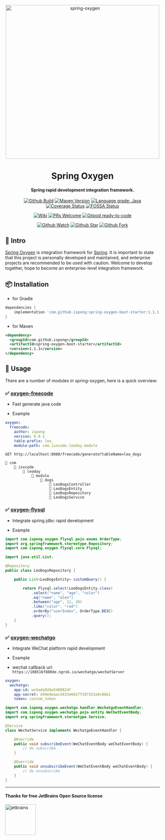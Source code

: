 <p align="center">
  <a href="https://github.com/ispong/spring-oxygen">
    <img alt="spring-oxygen" width="500" src="https://gitee.com/ispong/blog-images/raw/master/design/oxygen.png">
  </a>
</p>

<h1 align="center">
    Spring Oxygen
</h1>

<h4 align="center">
    Spring rapid development integration framework.
</h4>

<div align="center">

[![Github Build](https://github.com/ispong/spring-oxygen/workflows/build/badge.svg?branch=latest)](https://github.com/ispong/spring-oxygen/actions?query=workflow%3A%22build%22)
[![Maven Version](https://img.shields.io/maven-central/v/com.github.ispong/spring-oxygen-boot-starter)](https://search.maven.org/artifact/com.github.ispong/spring-oxygen-boot-starter)
[![Language grade: Java](https://img.shields.io/lgtm/grade/java/g/ispong/spring-oxygen.svg?logo=lgtm&logoWidth=18)](https://lgtm.com/projects/g/ispong/spring-oxygen/context:java)
[![Coverage Status](https://coveralls.io/repos/github/ispong/spring-oxygen/badge.svg?branch=latest)](https://coveralls.io/github/ispong/spring-oxygen?branch=latest)
[![FOSSA Status](https://app.fossa.com/api/projects/git%2Bgithub.com%2Fispong%2Fspring-oxygen.svg?type=shield)](https://app.fossa.com/projects/git%2Bgithub.com%2Fispong%2Fspring-oxygen?ref=badge_shield)

</div>

<div align="center">

[![Wiki](https://img.shields.io/badge/Wiki-docs-ff69b4)](https://github.com/ispong/spring-oxygen/wiki)
[![PRs Welcome](https://img.shields.io/badge/PRs-welcome-brightgreen.svg)](https://github.com/ispong/spring-oxygen/blob/main/CONTRIBUTING.md)
[![Gitpod ready-to-code](https://img.shields.io/badge/Gitpod-ready--to--code-blue?logo=gitpod)](https://gitpod.io/#https://github.com/ispong/spring-oxygen)

</div>

<div align="center">

[![Github Watch](https://img.shields.io/github/watchers/ispong/spring-oxygen?style=social)](https://github.com/ispong/spring-oxygen/watchers)
[![Github Star](https://img.shields.io/github/stars/ispong/spring-oxygen?style=social)](https://github.com/ispong/spring-oxygen/stargazers)
[![Github Fork](https://img.shields.io/github/forks/ispong/spring-oxygen?style=social)](https://github.com/ispong/spring-oxygen/network/members)

</div>

## 🐣 Intro

[Spring Oxygen](https://github.com/ispong/spring-oxygen) is integration framework for [Spring](https://spring.io/).
It is important to state that this project is personally developed and maintained, and enterprise projects are recommended to be used with caution.
Welcome to develop together, hope to become an enterprise-level integration framework.

## 📦 Installation

- for Gradle

```groovy
dependencies {
    implementation 'com.github.ispong:spring-oxygen-boot-starter:1.1.1'
}
```

- for Maven

```xml
<dependency>
  <groupId>com.github.ispong</groupId>
  <artifactId>spring-oxygen-boot-starter</artifactId>
  <version>1.1.1</version>
</dependency>
```

## 🔨 Usage

There are a number of modules in spring-oxygen, here is a quick overview:

### ✅ [oxygen-freecode]()

- Fast generate java code

- Example

```yaml
oxygen:
  freecode:
    author: ispong
    version: 0.0.1
    table-prefix: leo_
    module-path: com.isxcode.leoday.module
```

```http request
GET http://localhost:8080/freecode/generate?tableName=leo_dogs
```

```text
📂 com
    📂 isxcode
        📂 leoday
            📂 module
                📂 dogs
                    📄 LeoDogsController
                    📄 LeoDogsEntity
                    📄 LeoDogsRepository
                    📄 LeoDogsService
```

### ✅ [oxygen-flysql]()

- Integrate spring jdbc rapid development

- Example

```java
import com.ispong.oxygen.flysql.pojo.enums.OrderType;
import org.springframework.stereotype.Repository;
import com.ispong.oxygen.flysql.core.Flysql;

import java.util.List;

@Repository
public class LeoDogsRepository {

    public List<LeoDogsEntity> customQuery() {

        return Flysql.select(LeoDogsEntity.class)
            .select("name", "age", "color")
            .eq("name", "alen")
            .between("age", 12, 20)
            .like("color", "red")
            .orderBy("userIndex", OrderType.DESC)
            .query();
    }
}
```

### ✅ [oxygen-wechatgo]()

- Integrate WeChat platform rapid development

- Example

- wechat callback url: `https://108516f880de.ngrok.io/wechatgo/wechatServer`

```yaml
oxygen:
  wechatgo:
    app-id: wx5ada926e5489824f
    app-secret: d49e9eaac5633e661ff207353a9c86b1
    token: custom_token
```

```java
import com.ispong.oxygen.wechatgo.handler.WechatgoEventHandler;
import com.ispong.oxygen.wechatgo.pojo.entity.WeChatEventBody;
import org.springframework.stereotype.Service;

@Service
class WechatService implements WechatgoEventHandler {

    @Override
    public void subscribeEvent(WeChatEventBody weChatEventBody) {
        // do subscribe
    }

    @Override
    public void unsubscribeEvent(WeChatEventBody weChatEventBody) {
        // do unsubscribe
    }
}
```

***

#### Thanks for free JetBrains Open Source license

<a href="https://www.jetbrains.com/?from=spring-oxygen" target="_blank"><img src="https://gitee.com/ispong/blog-images/raw/master/idea/jetbrains-3.png" height="100" alt="jetbrains"/></a>